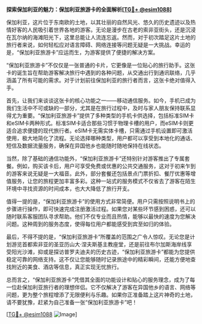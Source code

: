 **探索保加利亚的魅力：保加利亚旅游卡的全面解析[[TG💪+ @esim1088](https://t.me/s/esim1088)]**

保加利亚，这片位于东南欧的土地，以其壮丽的自然风光、悠久的历史遗迹以及热情好客的人民吸引着世界各地的游客。无论是漫步在古老的索非亚街头，还是沉浸在瓦尔纳的海滩阳光下，这里总能让人流连忘返。然而，对于初次踏足这片土地的旅行者来说，如何轻松应对语言障碍、网络连接等问题无疑是一大挑战。幸运的是，“保加利亚旅游卡”应运而生，为游客提供了便捷的解决方案。

“保加利亚旅游卡”不仅仅是一张普通的卡片，它更像是一位贴心的旅行助手。这张卡的诞生旨在帮助游客解决旅行中遇到的各种问题，从交通出行到通讯联络，几乎涵盖了所有可能的需求。对于计划前往保加利亚的旅行者而言，这张卡绝对值得入手。

首先，让我们来谈谈这张卡的核心功能之一——移动通信服务。如今，手机已成为我们生活中不可或缺的一部分，尤其是在旅行过程中，及时与家人朋友保持联系显得尤为重要。“保加利亚旅游卡”提供了多种类型的手机卡供选择，包括标准SIM卡和eSIM卡两种形式。标准SIM卡适合那些习惯于物理卡槽的用户，而eSIM卡则更适合追求便捷的现代旅行者。eSIM卡无需实体卡槽，只需通过手机设置即可激活使用，极大地简化了流程。无论选择哪种类型，用户都可以享受到本地化的通话、短信及数据流量服务，确保在异国他乡也能随时随地保持在线状态。

当然，除了基础的通信功能外，“保加利亚旅游卡”还特别针对游客推出了专属套餐。例如，购买该卡后，用户可享受免费或优惠的公共交通服务，这对于初来乍到的游客来说无疑是一大福音。此外，部分套餐还包括景点门票折扣、餐厅优惠等增值服务，让您的旅程更加丰富多彩。这种一站式的服务模式不仅省去了游客在陌生环境中寻找资源的时间成本，也大大降低了旅行开支。

值得一提的是，“保加利亚旅游卡”的使用方式非常简便。用户只需按照说明书上的步骤进行操作，即可快速完成注册激活过程。如果您对某些环节感到困惑，还可以随时联系客服团队寻求帮助。他们不仅专业而且热情，能够以最快的速度为您解决问题。这种周到的服务态度，使得每位用户都能感受到宾至如归的体验。

最后，不得不提的是，“保加利亚旅游卡”所覆盖的范围之广令人惊叹。无论您是计划游览首都索非亚的圣亚历山大·涅夫斯基主教座堂，还是前往布尔加斯海岸线享受阳光沙滩，抑或是探访普罗夫迪夫的历史古迹，“保加利亚旅游卡”都能为您提供稳定可靠的网络支持。这不仅让您能够随时记录旅途中的精彩瞬间，还能方便地查找附近的美食、酒店等信息，真正实现无忧旅行。

总而言之，“保加利亚旅游卡”凭借其全面的功能设计和贴心的服务理念，成为了每一位赴保加利亚旅行者的理想伴侣。它不仅解决了游客在异国他乡的语言、网络等问题，更为整个旅程增添了无限便利与乐趣。如果你正准备踏上这片神奇的土地，请不要犹豫，赶紧为自己准备一张“保加利亚旅游卡”吧！

[[TG💪+ @esim1088](https://t.me/s/esim1088) ![Image](https://i.postimg.cc/4NQfJmqS/Snipaste-2025-05-13-00-14-12.png)]